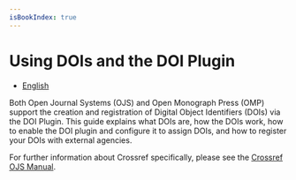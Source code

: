 ```yaml
---
isBookIndex: true
---
```

# Using DOIs and the DOI Plugin

- [English](en/)

Both Open Journal Systems (OJS) and Open Monograph Press (OMP) support the creation and registration of Digital Object Identifiers (DOIs) via the DOI Plugin. This guide explains what DOIs are, how the DOIs work, how to enable the DOI plugin and configure it to assign DOIs, and how to register your DOIs with external agencies.

For further information about Crossref specifically, please see the [Crossref OJS Manual](/crossref-ojs-manual/).
